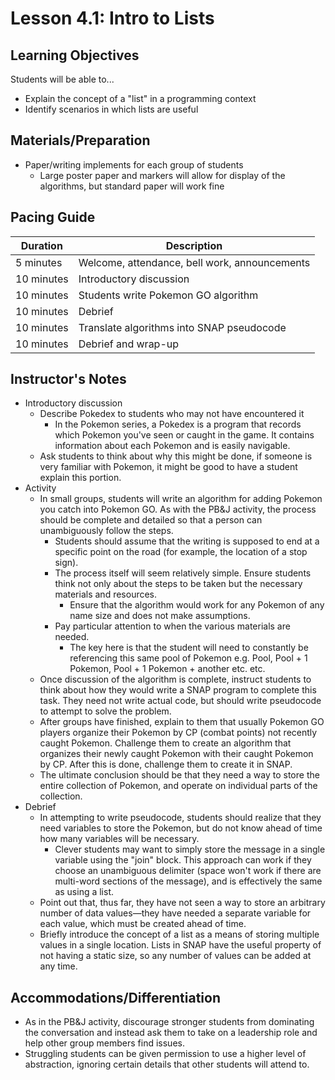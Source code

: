 # Lesson 4.1: Intro to Lists

## Learning Objectives

Students will be able to...

-   Explain the concept of a "list" in a programming context
-   Identify scenarios in which lists are useful

## Materials/Preparation

-   Paper/writing implements for each group of students
    -   Large poster paper and markers will allow for display of the algorithms, but standard paper will work fine 

## Pacing Guide

| Duration   | Description                                   |
| ---------- | --------------------------------------------- |
| 5 minutes  | Welcome, attendance, bell work, announcements |
| 10 minutes | Introductory discussion                       |
| 10 minutes | Students write Pokemon GO algorithm           |
| 10 minutes | Debrief                                       |
| 10 minutes | Translate algorithms into SNAP pseudocode     |
| 10 minutes | Debrief and wrap-up                           |

## Instructor's Notes

-   Introductory discussion
    -   Describe Pokedex to students who may not have encountered it
        -   In the Pokemon series, a Pokedex is a program that records which Pokemon you've seen or caught in the game. It contains information about each Pokemon and is easily navigable.
    -   Ask students to think about why this might be done, if someone is very familiar with Pokemon, it might be good to have a student explain this portion.
-   Activity
    -   In small groups, students will write an algorithm for adding Pokemon you catch into Pokemon GO. As with the PB&J activity, the process should be complete and detailed so that a person can unambiguously follow the steps.
        -   Students should assume that the writing is supposed to end at a specific point on the road (for example, the location of a stop sign). 
        -   The process itself will seem relatively simple.  Ensure students think not only about the steps to be taken but the necessary materials and resources.
            -   Ensure that the algorithm would work for any Pokemon of any name size and does not make assumptions.
        -   Pay particular attention to when the various materials are needed.
            -   The key here is that the student will need to constantly be referencing this same pool of Pokemon e.g. Pool, Pool + 1 Pokemon, Pool + 1 Pokemon + another etc. etc.
    -   Once discussion of the algorithm is complete, instruct students to think about how they would write a SNAP program to complete this task.  They need not write actual code, but should write pseudocode to attempt to solve the problem.  
    -   After groups have finished, explain to them that usually Pokemon GO players organize their Pokemon by CP (combat points) not recently caught Pokemon. Challenge them to create an algorithm that organizes their newly caught Pokemon with their caught Pokemon by CP. After this is done, challenge them to create it in SNAP.
    -   The ultimate conclusion should be that they need a way to store the entire collection of Pokemon, and operate on individual parts of the collection.
-   Debrief
    -   In attempting to write pseudocode, students should realize that they need variables to store the Pokemon, but do not know ahead of time how many variables will be necessary.
        -   Clever students may want to simply store the message in a single variable using the "join" block.  This approach can work if they choose an unambiguous delimiter (space won't work if there are multi-word sections of the message), and is effectively the same as using a list.
    -   Point out that, thus far, they have not seen a way to store an arbitrary number of data values—they have needed a separate variable for each value, which must be created ahead of time.
    -   Briefly introduce the concept of a list as a means of storing multiple values in a single location.  Lists in SNAP have the useful property of not having a static size, so any number of values can be added at any time.

## Accommodations/Differentiation

-   As in the PB&J activity, discourage stronger students from dominating the conversation and instead ask them to take on a leadership role and help other group members find issues.
-   Struggling students can be given permission to use a higher level of abstraction, ignoring certain details that other students will attend to.
